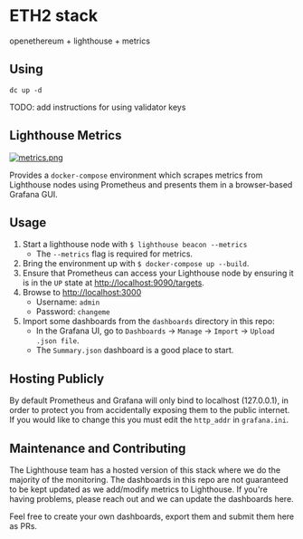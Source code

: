 # ETH2 stack

openethereum + lighthouse + metrics

## Using

`dc up -d`

TODO: add instructions for using validator keys

## Lighthouse Metrics

[![metrics.png](https://i.postimg.cc/Jh7rxtgp/metrics.png)](https://postimg.cc/4YMRN4Xc)

Provides a `docker-compose` environment which scrapes metrics from Lighthouse
nodes using Prometheus and presents them in a browser-based Grafana GUI.


## Usage

1. Start a lighthouse node with `$ lighthouse beacon --metrics`
    - The `--metrics` flag is required for metrics.
1. Bring the environment up with `$ docker-compose up --build`.
1. Ensure that Prometheus can access your Lighthouse node by ensuring it is in
   the `UP` state at [http://localhost:9090/targets](http://localhost:9090/targets).
1. Browse to [http://localhost:3000](http://localhost:3000)
    - Username: `admin`
    - Password: `changeme`
1. Import some dashboards from the `dashboards` directory in this repo:
    - In the Grafana UI, go to `Dashboards` -> `Manage` -> `Import` -> `Upload .json file`.
    - The `Summary.json` dashboard is a good place to start.

## Hosting Publicly

By default Prometheus and Grafana will only bind to localhost (127.0.0.1), in
order to protect you from accidentally exposing them to the public internet. If
you would like to change this you must edit the `http_addr` in `grafana.ini`.

## Maintenance and Contributing

The Lighthouse team has a hosted version of this stack where we do the
majority of the monitoring. The dashboards in this repo are not guaranteed to
be kept updated as we add/modify metrics to Lighthouse. If you're having
problems, please reach out and we can update the dashboards here.

Feel free to create your own dashboards, export them and submit them here as
PRs.
